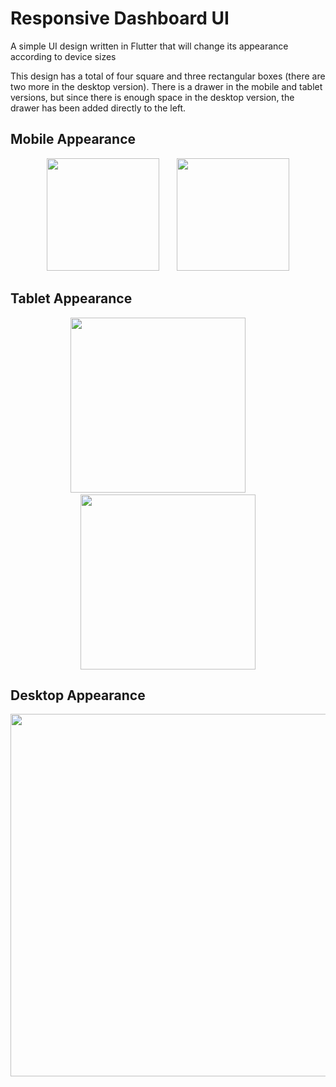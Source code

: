 # Responsive Dashboard UI

A simple UI design written in Flutter that will change its appearance according to device sizes

This design has a total of four square and three rectangular boxes (there are two more in the desktop version). There is a drawer in the mobile and tablet versions, but since there is enough space in the desktop version, the drawer has been added directly to the left.

## Mobile Appearance

<p align="center">
  <img src="https://user-images.githubusercontent.com/75140575/209814424-39af1f81-50b2-4a26-8754-01de903fa4f3.png" width="180"/>
  &nbsp;&nbsp;&nbsp;&nbsp;&nbsp;
  <img src="https://user-images.githubusercontent.com/75140575/209814437-e2cfcb02-454b-4ab9-967d-32c853b16657.png" width="180"/>
</p>

## Tablet Appearance

<p align="center">
  <img src="https://user-images.githubusercontent.com/75140575/209814749-66d526ed-4ebc-48f2-903d-2d04ce668cf4.PNG" height="280"/>
  &nbsp;&nbsp;&nbsp;&nbsp;&nbsp;&nbsp;&nbsp;
  <img src="https://user-images.githubusercontent.com/75140575/209814746-163dde11-389e-4d60-a967-cb7f30d7dd75.PNG" height="280"/>
</p>

## Desktop Appearance

<p align="center">
  <img src="https://user-images.githubusercontent.com/75140575/209814759-a14d6ac1-cc68-4bac-b316-c693cab864d3.PNG" width="580"/>
</p>


